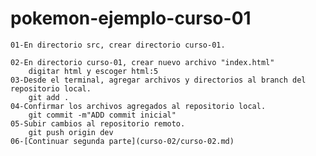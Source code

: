  # pokemon-ejemplo-curso-01
  
    01-En directorio src, crear directorio curso-01.
        
    02-En directorio curso-01, crear nuevo archivo "index.html"
        digitar html y escoger html:5 
    03-Desde el terminal, agregar archivos y directorios al branch del  repositorio local.
        git add .
    04-Confirmar los archivos agregados al repositorio local.
        git commit -m"ADD commit inicial"       
    05-Subir cambios al repositorio remoto.
        git push origin dev
    06-[Continuar segunda parte](curso-02/curso-02.md)